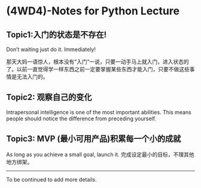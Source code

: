 # (4WD4)-Notes for Python Lecture

## Topic1:入门的状态是不存在!
Don’t waiting just do it. Immediately!

那天大妈一语惊人，根本没有“入门”一说，只要一动手马上就入门，进入状态的了。以前一直觉得学一样东西之前一定要掌握某些东西才能入门，只要不做这些事情是无法入门的。
 
## Topic2: 观察自己的变化
Intrapersonal intelligence is one of the most important abilities. This means people should notice the difference from preceding yourself.


 
## Topic3: MVP (最小可用产品)积累每一个小的成就
As long as you achieve a small goal, launch it.
完成设定最小的目标，不理其他地方绑架。

---- 
To be continued to add more details.
